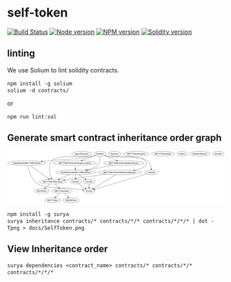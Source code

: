 # self-token

[![Build Status](https://img.shields.io/travis/selftoken-projects/self-token/master.svg?style=popout&maxAge=3600)](https://travis-ci.org/selftoken-projects/self-token)
[![Node version](https://img.shields.io/badge/node-10.8.10-blue.svg?style=popout&maxAge=3600)](https://nodejs.org/en/)
[![NPM version](https://img.shields.io/badge/npm-6.4.1-orange.svg?style=popout&maxAge=3600)](https://nodejs.org/en/)
[![Solidity version](https://img.shields.io/badge/Solidity-v0.4.24-ff69b4.svg?style=popout&maxAge=3600)](https://solidity.readthedocs.io/en/v0.4.24/installing-solidity.html)


## linting

We use Solium to lint solidity contracts.

```
npm install -g solium
solium -d contracts/
```

or

```
npm run lint:sol
```

## Generate smart contract inheritance order graph

![inheritance graph](/docs/SelfToken.png)

```
npm install -g surya
surya inheritance contracts/* contracts/*/* contracts/*/*/* | dot -Tpng > docs/SelfToken.png
```

## View Inheritance order

```
surya dependencies <contract_name> contracts/* contracts/*/* contracts/*/*/*
```
